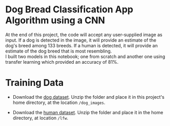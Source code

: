 # Dog Bread Classification App Algorithm using a CNN

At the end of this project, the code will accept any user-supplied image as input. If a dog is detected in the image, it will provide an estimate of the dog's breed among 133 breeds. If a human is detected, it will provide an estimate of the dog breed that is most resembling.\
I built two models in this notebook; one from scratch and another one using transfer learning which provided an accuracy of 81%.

# Training Data
* Download the [dog dataset](https://s3-us-west-1.amazonaws.com/udacity-aind/dog-project/dogImages.zip).  Unzip the folder and place it in this project's home directory, at the location `/dog_images`. 

* Download the [human dataset](https://s3-us-west-1.amazonaws.com/udacity-aind/dog-project/lfw.zip).  Unzip the folder and place it in the home directory, at location `/lfw`.  


